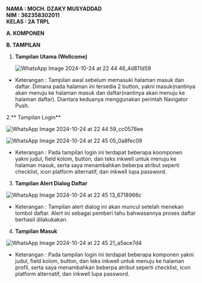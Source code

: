 **NAMA  : MOCH. DZAKY MUSYADDAD**                                                                                                                                                
**NIM   : 362358302011**                                                                                                                                                       
**KELAS : 2A TRPL**                                                            


**A. KOMPONEN**
  


**B. TAMPILAN**
1. **Tampilan Utama (Wellcome)**
   
   ![WhatsApp Image 2024-10-24 at 22 44 46_4d811d59](https://github.com/user-attachments/assets/89319e1b-f168-4760-9cdb-49ebf3c65e6e)

- Keterangan : Tampilan awal sebelum memasuki halaman masuk dan daftar. Dimana pada halaman ini tersedia 2 button, yakni masuk(nantinya akan menuju ke halaman masuk dan daftar(nantinya akan menuju ke halaman daftar). Diantara keduanya menggunakan perintah Navigator Push.

2.** Tampilan Login**

![WhatsApp Image 2024-10-24 at 22 44 59_cc0578ee](https://github.com/user-attachments/assets/92cdf583-b01d-43a3-a4b9-7f30dd796577)

![WhatsApp Image 2024-10-24 at 22 45 05_0a8fec09](https://github.com/user-attachments/assets/385e8345-77cd-414d-ba81-3ddbc784bba1)

- Keterangan : Pada tampilan login ini terdapat beberapa koomponen yakni judul, field kolom, button, dan teks inkwell untuk menuju ke halaman masuk, serta saya menambahkan beberpa atribut seperti checklist, icon platform alternatif, dan inkwell lupa password.


3. **Tampilan Alert Dialog Daftar**

![WhatsApp Image 2024-10-24 at 22 45 13_6718966c](https://github.com/user-attachments/assets/4dfd1037-3912-42f7-801b-3e6e7bf6c01d)

- Keterangan : Tampilan alert dialog ini akan muncul setelah menekan tombol daftar. Alert ini sebagai pemberi tahu bahwasannya proses daftar berhasil dilakukakan.

4. **Tampilan Masuk**

![WhatsApp Image 2024-10-24 at 22 45 21_a5ace7d4](https://github.com/user-attachments/assets/f39a33dd-8195-44ca-a852-8f12d3b4f13c)

- Keterangan :  Pada tampilan login ini terdapat beberapa komponen yakni judul, field kolom, button, dan teks inkwell untuk menuju ke halaman profil, serta saya menambahkan beberpa atribut seperti checklist, icon platform alternatif, dan inkwell lupa password.





   


